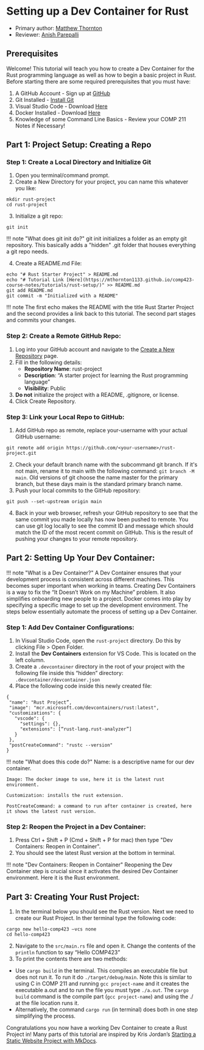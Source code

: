 # Setting up a Dev Container for Rust

* Primary author: [Matthew Thornton](https://github.com/mthornton1133)
* Reviewer: [Anish Parepalli](https://github.com/apcodes)

## Prerequisites

Welcome! This tutorial will teach you how to create a Dev Container for the Rust programming language as well as how to begin a basic project in Rust.
Before starting there are some required prerequisites that you must have:

1. A GitHub Account - Sign up at [GitHub](https://github.com/)
2. Git Installed - [Install Git](https://git-scm.com/book/en/v2/Getting-Started-Installing-Git)
3. Visual Studio Code - Download [Here](https://code.visualstudio.com/)
4. Docker Installed - Download [Here](https://www.docker.com/products/docker-desktop)
5. Knowledge of some Command Line Basics - Review your COMP 211 Notes if Necessary!


## Part 1: Project Setup: Creating a Repo
### Step 1: Create a Local Directory and Initialize Git

1. Open you terminal/command prompt.
2. Create a New Directory for your project, you can name this whatever you like:
```
mkdir rust-project
cd rust-project
```
3. Initialize a git repo:

```
git init
```

!!! note "What does git init do?"
    git init initializes a folder as an empty git repository. This basically adds a "hidden" .git folder that houses everything a git repo needs.

4. Create a README.md File:
```
echo "# Rust Starter Project" > README.md
echo "# Tutorial Link [Here](https://mthornton1133.github.io/comp423-course-notes/tutorials/rust-setup/)" >> README.md
git add README.md
git commit -m "Initialized with a README"
```
!!! note
    The first echo makes the README with the title Rust Starter Project and the second provides a link back to this tutorial. The second part stages and commits your changes.
### Step 2: Create a Remote GitHub Repo:
1. Log into your GitHub account and navigate to the [Create a New Repository](https://github.com/new) page.
2. Fill in the following details:
    * **Repository Name**: rust-project
    * **Description**: “A starter project for learning the Rust programming language”
    * **Visibility**: Public
3. **Do not** initialize the project with a README, .gitignore, or license.
4. Click Create Repository.

### Step 3: Link your Local Repo to GitHub:
1. Add GitHub repo as remote, replace your-username with your actual GitHub username:
```
git remote add origin https://github.com/<your-username>/rust-project.git
```
2. Check your default branch name with the subcommand git branch. If it's not main, rename it to main with the following command: `git branch -M main`. Old versions of git choose the name master for the primary branch, but these days main is the standard primary branch name.
3. Push your local commits to the GitHub repository:
```
git push --set-upstream origin main
```
4.  Back in your web browser, refresh your GitHub repository to see that the same commit you made locally has now been pushed to remote. You can use git log locally to see the commit ID and message which should match the ID of the most recent commit on GitHub. This is the result of pushing your changes to your remote repository.

## Part 2: Setting Up Your Dev Container:

!!! note "What is a Dev Container?"
    A Dev Container ensures that your development process is consistent across different machines. This becomes super important when working in teams. Creating Dev Containers is a way to fix the “It Doesn’t Work on my Machine” problem. It also simplifies onboarding new people to a project. Docker comes into play by specifying a specific image to set up the development environment. The steps below essentially automate the process of setting up a Dev Container.

### Step 1: Add Dev Container Configurations:
1. In Visual Studio Code, open the `rust-project` directory. Do this by clicking File > Open Folder.
2. Install the **Dev Containers** extension for VS Code. This is located on the left column.
3. Create a `.devcontainer` directory in the root of your project with the following file inside this “hidden” directory: `.devcontainer/devcontainer.json`
4. Place the following code inside this newly created file: 
```
{
 "name": "Rust Project”,
 "image": "mcr.microsoft.com/devcontainers/rust:latest",
 "customizations": {
   "vscode": {
     "settings": {},
     "extensions": [“rust-lang.rust-analyzer”]
   }
 },
 "postCreateCommand": "rustc --version"
}
```
!!! note "What does this code do?"
    Name: is a descriptive name for our dev container.

    Image: The docker image to use, here it is the latest rust environment. 

    Customization: installs the rust extension. 

    PostCreateCommand: a command to run after container is created, here it shows the latest rust version.
### Step 2: Reopen the Project in a Dev Container:

1. Press Ctrl + Shift + P (Cmd + Shift + P for mac) then type "Dev Containers: Reopen in Container".
2. You should see the latest Rust version at the bottom in terminal.

!!! note "Dev Containers: Reopen in Container"
    Reopening the Dev Container step is crucial since it activates the desired Dev Container environment. Here it is the Rust environment. 

## Part 3: Creating Your Rust Project:
1. In the terminal below you should see the Rust version. Next we need to create our Rust Project. In ther terminal type the following code:
```
cargo new hello-comp423 –vcs none
cd hello-comp423
```
2. Navigate to the `src/main.rs` file and open it. Change the contents of the `println` function to say “Hello COMP423”
3. To print the contents there are two methods:
  * Use `cargo build` in the terminal. This compiles an executable file but does not run it. To run it do `./target/debug/main`. Note this is similar to using C in COMP 211 and running `gcc project-name` and it creates the executable a.out and to run the file you must type `./a.out`. The `cargo build` command is the compile part (`gcc project-name`) and using the ./ at the file location runs it.
  * Alternatively, the command `cargo run` (in terminal) does both in one step simplifying the process.

Congratulations you now have a working Dev Container to create a Rust Project in!
Many parts of this tutorial are inspired by Kris Jordan’s [Starting a Static Website Project with MkDocs](https://comp423-25s.github.io/resources/MkDocs/tutorial/#what-is-a-development-dev-container).